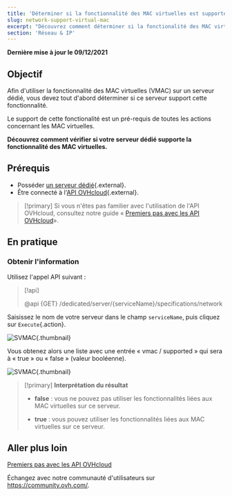 ```yaml
---
title: 'Déterminer si la fonctionnalité des MAC virtuelles est supportée sur un serveur dédié'
slug: network-support-virtual-mac
excerpt: "Découvrez comment déterminer si la fonctionalité des MAC virtuelles est supportée sur un serveur dédié via l'API OVHcloud"
section: 'Réseau & IP'
---
```


**Dernière mise à jour le 09/12/2021**

## Objectif

Afin d'utiliser la fonctionnalité des MAC virtuelles (VMAC) sur un serveur dédié, vous devez tout d'abord déterminer si ce serveur support cette fonctionnalité.

Le support de cette fonctionalité est un pré-requis de toutes les actions concernant les MAC virtuelles.

**Découvrez comment vérifier si votre serveur dédié supporte la fonctionnalité des MAC virtuelles.**

## Prérequis

* Posséder [un serveur dédié](https://www.ovh.com/fr/serveurs_dedies/){.external}.
* Être connecté à l'[API OVHcloud](https://api.ovh.com/){.external}.

> [!primary]
> Si vous n'êtes pas familier avec l'utilisation de l'API OVHcloud, consultez notre guide « [Premiers pas avec les API OVHcloud](https://docs.ovh.com/fr/api/first-steps-with-ovh-api/)».

## En pratique

### Obtenir l'information

Utilisez l'appel API suivant :

> [!api]
>
> @api {GET} /dedicated/server/{serviceName}/specifications/network
>

Saisissez le nom de votre serveur dans le champ `serviceName`, puis cliquez sur `Execute`{.action}.

![SVMAC](images/support_virtual_mac_02.png){.thumbnail}

Vous obtenez alors une liste avec une entrée « vmac / supported » qui sera à « true » ou « false » (valeur booléenne).

![SVMAC](images/support_virtual_mac_04.png){.thumbnail}

> [!primary]
> **Interprétation du résultat**
>
> - **false** : vous ne pouvez pas utiliser les fonctionnalités liées aux MAC virtuelles sur ce serveur.
>
> - **true** : vous pouvez utiliser les fonctionnalités liées aux MAC virtuelles sur ce serveur.
>

## Aller plus loin

[Premiers pas avec les API OVHcloud](https://docs.ovh.com/fr/api/first-steps-with-ovh-api/)

Échangez avec notre communauté d'utilisateurs sur <https://community.ovh.com/>.